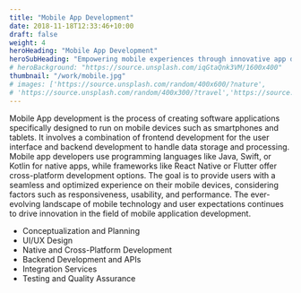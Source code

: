 ```yaml
---
title: "Mobile App Development"
date: 2018-11-18T12:33:46+10:00
draft: false
weight: 4
heroHeading: "Mobile App Development"
heroSubHeading: "Empowering mobile experiences through innovative app development"
# heroBackground: "https://source.unsplash.com/iqGtaQnk3VM/1600x400"
thumbnail: "/work/mobile.jpg"
# images: ['https://source.unsplash.com/random/400x600/?nature',
# 'https://source.unsplash.com/random/400x300/?travel','https://source.unsplash.com/random/400x300/?architecture','https://source.unsplash.com/random/400x600/?buildings','https://source.unsplash.com/random/400x300/?city','https://source.unsplash.com/random/400x600/?business']
---
```


Mobile App development is the process of creating software applications specifically designed to run on mobile devices such as smartphones and tablets. It involves a combination of frontend development for the user interface and backend development to handle data storage and processing. Mobile app developers use programming languages like Java, Swift, or Kotlin for native apps, while frameworks like React Native or Flutter offer cross-platform development options. The goal is to provide users with a seamless and optimized experience on their mobile devices, considering factors such as responsiveness, usability, and performance. The ever-evolving landscape of mobile technology and user expectations continues to drive innovation in the field of mobile application development.

- Conceptualization and Planning
- UI/UX Design
- Native and Cross-Platform Development
- Backend Development and APIs
- Integration Services
- Testing and Quality Assurance
